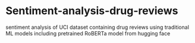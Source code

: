 # Sentiment-analysis-drug-reviews
sentiment analysis of UCI dataset containing drug reviews using traditional ML models including pretrained RoBERTa model from hugging face
